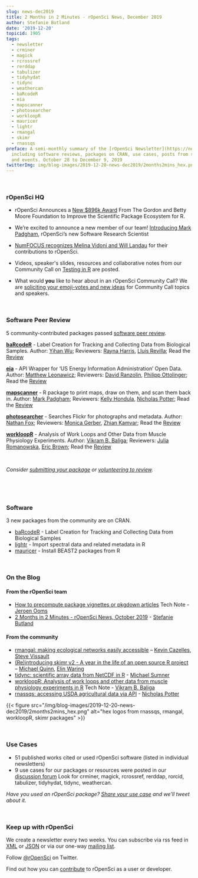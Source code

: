 ```yaml
---
slug: news-dec2019
title: 2 Months in 2 Minutes - rOpenSci News, December 2019
author: Stefanie Butland
date: '2019-12-20'
topicid: 1905
tags:
  - newsletter
  - crminer
  - magick
  - rcrossref
  - rerddap
  - tabulizer
  - tidyhydat
  - tidync
  - weathercan
  - baRcodeR
  - eia
  - mapscanner
  - photosearcher
  - workloopR
  - mauricer
  - lightr
  - rmangal
  - skimr
  - rnassqs
preface: A semi-monthly summary of the [rOpenSci Newsletter](https://news.ropensci.org/)
  including software reviews, packages on CRAN, use cases, posts from staff and community,
  and events. October 28 to December 9, 2019
twitterImg: img/blog-images/2019-12-20-news-dec2019/2months2mins_hex.png
---
```


&nbsp;

### rOpenSci HQ

* rOpenSci Announces a [New $896k Award](/blog/2019/11/06/scientific-package-ecosystem/) From The Gordon and Betty Moore Foundation to Improve the Scientific Package Ecosystem for R.

* We’re excited to announce a new member of our team! [Introducing Mark Padgham](/blog/2019/12/03/mark-padgham/), rOpenSci’s new Software Research Scientist

* [NumFOCUS recognizes Melina Vidoni and Will Landau](/blog/2019/11/25/numfocus-awards/) for their contributions to rOpenSci.

*  Videos, speaker's slides, resources and collaborative notes from our Community Call on [Testing in R](/commcalls/2019-12-05/) are posted.

* What would **you** like to hear about in an rOpenSci Community Call? We are [soliciting your emoji-votes and new ideas](https://github.com/ropensci-org/community-calls) for Community Call topics and speakers.

&nbsp;

### Software Peer Review

5 community-contributed packages passed [software peer review](/software-review/).

<!---- alphabetical order. For link to package, use 1) https://docs.ropensci.org/pkgname when docs are rendered without errors or bad links to images or 2) to the source code page e.g. https://github.com/ropensci/grainchanger when docs page has errors
---->
**[baRcodeR](https://docs.ropensci.org/baRcodeR/)** - Label Creation for Tracking and Collecting Data from Biological Samples. Author: [Yihan Wu](https://github.com/yihanwu); Reviewers: [Rayna Harris](/authors/rayna-harris/), [Lluís Revilla](https://github.com/llrs); Read the [Review](https://github.com/ropensci/onboarding/issues/338)

**[eia](https://docs.ropensci.org/eia/)** - API Wrapper for ‘US Energy Information Administration’ Open Data. Author: [Matthew Leonawicz](https://github.com/leonawicz); Reviewers: [David Ranzolin](/authors/david-ranzolin/), [Philipp Ottolinger](https://github.com/ottlngr); Read the [Review](https://github.com/ropensci/onboarding/issues/342)

**[mapscanner](https://github.com/mpadge/mapscanner)** - R package to print maps, draw on them, and scan them back in. Author: [Mark Padgham](/authors/mark-padgham/); Reviewers: [Kelly Hondula](https://github.com/khondula), [Nicholas Potter](/authors/nicholas-potter/); Read the [Review](https://github.com/ropensci/onboarding/issues/330)

**[photosearcher](https://docs.ropensci.org/photosearcher/)** - Searches Flickr for photographs and metadata. Author: [Nathan Fox](https://github.com/nfox29); Reviewers: [Monica Gerber](/authors/monica-gerber/), [Zhian Kamvar](https://github.com/zkamvar); Read the [Review](https://github.com/ropensci/onboarding/issues/325)

**[workloopR](https://docs.ropensci.org/workloopR/)** - Analysis of Work Loops and Other Data from Muscle Physiology Experiments. Author: [Vikram B. Baliga](/authors/vikram-b.-baliga/); Reviewers: [Julia Romanowska](https://github.com/jromanowska), [Eric Brown](https://github.com/eebrown); Read the [Review](https://github.com/ropensci/onboarding/issues/326)

&nbsp;

_Consider [submitting your package](https://devguide.ropensci.org/softwarereviewintro.html) or [volunteering to review](https://devguide.ropensci.org/softwarereviewintro.html#whyreview)._

&nbsp;

&nbsp;

### Software

3 new packages from the community are on CRAN.

* [baRcodeR](https://docs.ropensci.org/baRcodeR/) - Label Creation for Tracking and Collecting Data from Biological Samples
* [lightr](https://docs.ropensci.org/lightr/) - Import spectral data and related metadata in R
* [mauricer](https://docs.ropensci.org/mauricer/) - Install BEAST2 packages from R

&nbsp;

### On the Blog

#### From the rOpenSci team

* [How to precompute package vignettes or pkgdown articles](/technotes/2019/12/08/precompute-vignettes/) Tech Note - [Jeroen Ooms](/authors/jeroen-ooms/)
* [2 Months in 2 Minutes - rOpenSci News, October 2019](/blog/2019/10/17/news-oct2019/) - [Stefanie Butland](/authors/stefanie-butland/)


#### From the community

* [rmangal: making ecological networks easily accessible](/blog/2019/10/21/rmangal/) –  [Kevin Cazelles](/authors/kevin-cazelles/), [Steve Vissault](/authors/steve-vissault/)
* [(Re)introducing skimr v2 - A year in the life of an open source R project](/blog/2019/10/29/skimrv2/) –  [Michael Quinn](/authors/michael-quinn/), [Elin Waring](/authors/elin-waring/)
* [tidync: scientific array data from NetCDF in R](/blog/2019/11/05/tidync/) - [Michael Sumner](/authors/michael-sumner/)
* [workloopR: Analysis of work loops and other data from muscle physiology experiments in R](/technotes/2019/11/14/workloopr-release/) Tech Note - [Vikram B. Baliga](/authors/vikram-b.-baliga/)
* [rnassqs: accessing USDA agricultural data via API](/blog/2019/11/26/rnassqs/) - [Nicholas Potter](/authors/nicholas-potter/)


{{< figure src="/img/blog-images/2019-12-20-news-dec2019/2months2mins_hex.png"
alt="hex logos from rnassqs, rmangal, workloopR, skimr packages" >}}

&nbsp;

### Use Cases

* 51 published works cited or used rOpenSci software (listed in individual newsletters)
* 9 use cases for our packages or resources were posted in our [discussion forum](https://discuss.ropensci.org/c/usecases) Look for crminer, magick, rcrossref, rerddap, rorcid, tabulizer, tidyhydat, tidync, weathercan.


_Have you used an rOpenSci package? [Share your use case](https://discuss.ropensci.org/c/usecases) and we’ll tweet about it._

&nbsp;

### Keep up with rOpenSci

We create a newsletter every two weeks. You can subscribe via rss feed in [XML](https://news.ropensci.org/feed.xml) or [JSON](https://news.ropensci.org/feed.json) or via our one-way [mailing list](/#subscribe).

Follow [@rOpenSci](https://twitter.com/ropensci) on Twitter.

Find out how you can [contribute](https://devguide.ropensci.org/contributingguide.html) to rOpenSci as a user or developer.
